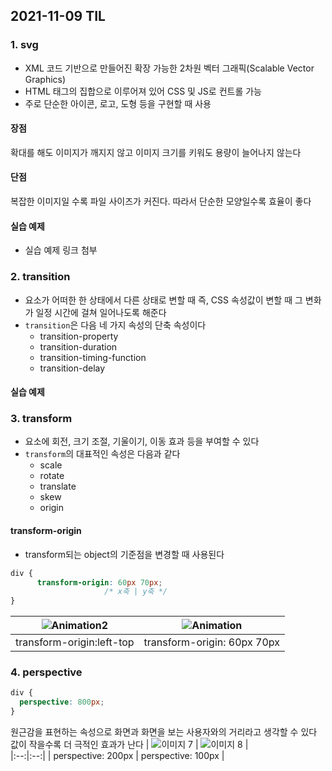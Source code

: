 ## 2021-11-09 TIL

### 1. svg
- XML 코드 기반으로 만들어진 확장 가능한 2차원 벡터 그래픽(Scalable Vector Graphics)
- HTML 태그의 집합으로 이루어져 있어 CSS 및 JS로 컨트롤 가능
- 주로 단순한 아이콘, 로고, 도형 등을 구현할 때 사용

#### 장점
확대를 해도 이미지가 깨지지 않고 이미지 크기를 키워도 용량이 늘어나지 않는다
#### 단점
복잡한 이미지일 수록 파일 사이즈가 커진다. 따라서 단순한 모양일수록 효율이 좋다

#### 실습 예제
- 실습 예제 링크 첨부


### 2. transition
- 요소가 어떠한 한 상태에서 다른 상태로 변할 때 즉, CSS 속성값이 변할 때 그 변화가 일정 시간에 걸쳐 일어나도록 해준다
- `transition`은 다음 네 가지 속성의 단축 속성이다
  - transition-property
  - transition-duration
  - transition-timing-function
  - transition-delay

#### 실습 예제


### 3. transform
- 요소에 회전, 크기 조절, 기울이기, 이동 효과 등을 부여할 수 있다
- `transform`의 대표적인 속성은 다음과 같다
  - scale
  - rotate
  - translate
  - skew
  - origin

#### transform-origin
- transform되는 object의 기준점을 변경할 때 사용된다
```css
div {
      transform-origin: 60px 70px;
                     /* x축 | y축 */
}
```

| ![Animation2](https://user-images.githubusercontent.com/74545780/140973337-7806f617-dc28-497c-be95-9f64ff0f761c.gif) | ![Animation](https://user-images.githubusercontent.com/74545780/140973370-b636a6fb-d25a-455a-b4f2-ab99de5437e3.gif) |  
|:--:|:--:|
| transform-origin:left-top | transform-origin: 60px 70px |


### 4. perspective

```css
div {
  perspective: 800px;
}
```
원근감을 표현하는 속성으로 화면과 화면을 보는 사용자와의 거리라고 생각할 수 있다 값이 작을수록 더 극적인 효과가 난다
| ![이미지 7](https://user-images.githubusercontent.com/74545780/140975233-b93c69d8-8825-4306-b0ac-afa45aa6b84e.png) | ![이미지 8](https://user-images.githubusercontent.com/74545780/140975236-492caaff-7ffb-49c3-a08d-ab1f6c9e4aaa.png) |  
|:--:|:--:|
| perspective: 200px | perspective: 100px |

